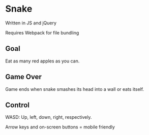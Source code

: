 # Snake
Written in JS and jQuery

Requires Webpack for file bundling

## Goal
Eat as many red apples as you can.

## Game Over
Game ends when snake smashes its head into a wall or eats itself.

## Control
WASD: Up, left, down, right, respectively.

Arrow keys and on-screen buttons = mobile friendly